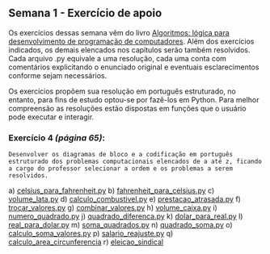 ## Semana 1 - Exercício de apoio

Os exercícios dessas semana vêm do livro [Algoritmos: lógica para desenvolvimento de programação de computadores](https://integrada.minhabiblioteca.com.br/#/books/9788536531472/cfi/65!/4/4@0.00:46.7). Além dos exercícios indicados, os demais elencados nos capítulos serão também resolvidos. Cada arquivo .py equivale a uma resolução, cada uma conta com comentários explicitando o enunciado original e eventuais esclarecimentos conforme sejam necessários.

Os exercícios propõem sua resolução em português estruturado, no entanto, para fins de estudo optou-se por fazê-los em Python. Para melhor compreensão as resoluções estão dispostas em funções que o usuário pode executar e interagir.

### Exercício 4 *(página 65)*:
    Desenvolver os diagramas de bloco e a codificação em português estruturado dos problemas computacionais elencados de a até z, ficando a cargo do professor selecionar a ordem e os problemas a serem resolvidos. 

a) [celsius_para_fahrenheit.py](./celsius_para_fahrenheit.py)
b) [fahrenheit_para_celsius.py](./fahrenheit_para_celsius.py)
c) [volume_lata.py](./volume_lata.py)
d) [calculo_combustivel.py](./calculo_combustivel.py)
e) [prestacao_atrasada.py](./prestacao_atrasada.py)
f) [trocar_valores.py](./trocar_valores.py)
g) [combinar_valores.py](./combinar_valores.py)
h) [volume_caixa.py](./volume_caixa.py)
i) [numero_quadrado.py](./numero_quadrado.py)
j) [quadrado_diferenca.py](./quadrado_diferenca.py)
k) [dolar_para_real.py](./dolar_para_real.py)
l) [real_para_dolar.py](./real_para_dolar.py)
m) [soma_quadrados.py](./soma_quadrados.py)
n) [quadrado_soma.py](./quadrado_soma.py)
o) [calculo_soma_valores.py](./calculo_soma_valores.py)
p) [salario_reajuste.py](./salario_reajuste.py)
q) [calculo_area_circunferencia](./calculo_area_circunferencia.py)
r) [eleicao_sindical](./eleicao_sindical.py)
